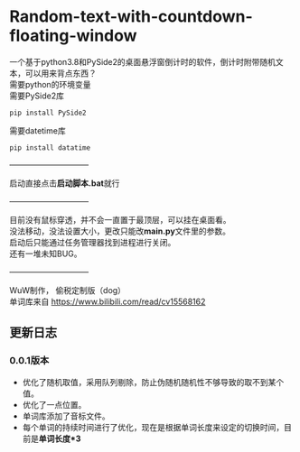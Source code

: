 # Random-text-with-countdown-floating-window
一个基于python3.8和PySide2的桌面悬浮窗倒计时的软件，倒计时附带随机文本，可以用来背点东西？   
需要python的环境变量   
需要PySide2库
```
pip install PySide2
```
需要datetime库
```
pip install datatime
```
——————————

启动直接点击**启动脚本.bat**就行

——————————

目前没有鼠标穿透，并不会一直置于最顶层，可以挂在桌面看。  
没法移动，没法设置大小，更改只能改**main.py**文件里的参数。  
启动后只能通过任务管理器找到进程进行关闭。  
还有一堆未知BUG。

——————————

WuW制作， 偷税定制版（dog）  
单词库来自 https://www.bilibili.com/read/cv15568162

## 更新日志
### 0.0.1版本
- 优化了随机取值，采用队列剔除，防止伪随机随机性不够导致的取不到某个值。
- 优化了一点位置。
- 单词库添加了音标文件。
- 每个单词的持续时间进行了优化，现在是根据单词长度来设定的切换时间，目前是**单词长度\*3**
